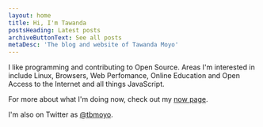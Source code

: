 ```yaml
---
layout: home
title: Hi, I'm Tawanda
postsHeading: Latest posts
archiveButtonText: See all posts
metaDesc: 'The blog and website of Tawanda Moyo'
---
```


I like programming and contributing to Open Source. Areas I'm interested in include Linux, Browsers, Web Perfomance, Online Education and Open Access to the Internet and all things JavaScript.

For more about what I'm doing now, check out my [now page](https://tawanda.dev/now).

I'm also on Twitter as [@tbmoyo](https://twitter.com/tbmoyo).